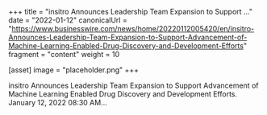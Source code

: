 +++
title = "insitro Announces Leadership Team Expansion to Support ..."
date = "2022-01-12"
canonicalUrl = "https://www.businesswire.com/news/home/20220112005420/en/insitro-Announces-Leadership-Team-Expansion-to-Support-Advancement-of-Machine-Learning-Enabled-Drug-Discovery-and-Development-Efforts"
fragment = "content"
weight = 10

[asset]
    image = "placeholder.png"
+++

insitro Announces Leadership Team Expansion to Support Advancement of 
Machine Learning Enabled Drug Discovery and Development Efforts. January 
12, 2022 08:30 AM...

